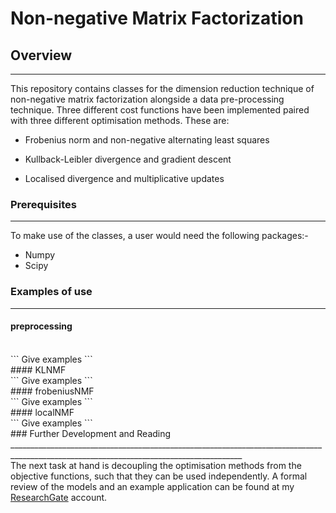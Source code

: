 # Non-negative Matrix Factorization

## Overview 
________________________________________________________________________________________________________________________________________
This repository contains classes for the dimension reduction technique of non-negative matrix factorization alongside a data pre-processing technique. Three different cost functions have been implemented paired with three different optimisation methods. These are:<br>
* Frobenius norm and non-negative alternating least squares 

* Kullback-Leibler divergence and gradient descent 

* Localised divergence and multiplicative updates

### Prerequisites
________________________________________________________________________________________________________________________________________
To make use of the classes, a user would need the following packages:-
* Numpy 
* Scipy

### Examples of use
_______________________________________________________________________________________________________________________________________
#### preprocessing
<br>
```
Give examples
```
<br>
#### KLNMF
<br>
```
Give examples
```
<br>
#### frobeniusNMF
<br>
```
Give examples
```
<br>
#### localNMF
<br>
```
Give examples
```
<br>
### Further Development and Reading
________________________________________________________________________________________________________________________________________
<br>
The next task at hand is decoupling the optimisation methods from the objective functions, such that they can be used independently. A formal review of the models and an example application can be found at my <a href="https://www.researchgate.net/publication/338197703_Non-negative_Matrix_Factorization">ResearchGate</a> account. 
